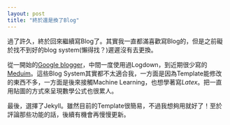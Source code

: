```yaml
---
layout: post
title: "終於還是換了Blog"
---
```

過了許久，終於回來繼續寫Blog了。其實我一直都滿喜歡寫Blog的，但是之前礙於找不到好的blog system(懶得找？)遲遲沒有去更換。

從一開始的[Google blogger](https://jielite.blogspot.com/)，中間一度使用過Logdown，到近期很少寫的[Meduim](https://medium.com/@jiehanchen/)。這些Blog System其實都不太適合我，一方面是因為Template能修改的東西不多，一方面是後來接觸Machine Learning，也想學著寫$Latex$。把一直用貼圖的方式來呈現數學公式也很累人。

最後，選擇了Jekyll。雖然目前的Template很簡易，不過我想夠用就好了！至於評論那些功能的話，後續有機會再慢慢更新。